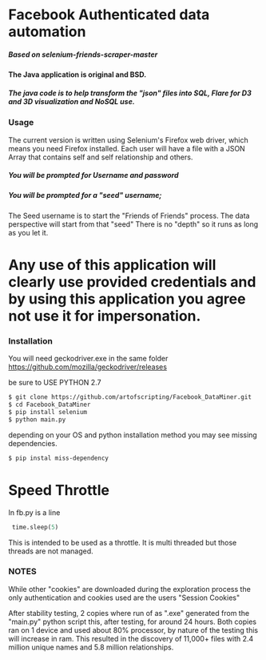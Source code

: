 # Facebook Authenticated data automation
##### Based on selenium-friends-scraper-master

#### The Java application is original and BSD.
##### The java code is to help transform the "json" files into SQL, Flare for D3 and 3D visualization and NoSQL use.

### Usage
The current version is written using Selenium's Firefox web driver, which means you need Firefox installed. 
Each user will have a file with a JSON Array that contains self and self relationship and others. 
##### You will be prompted for Username and password
##### You will be prompted for a "seed" username;
The Seed username is to start the "Friends of Friends" process. The data perspective will start from that "seed"
There is no "depth" so it runs as long as you let it. 

#
# Any use of this application will clearly use provided credentials and by using this application you agree not use it for impersonation. 

### Installation
You will need geckodriver.exe in the same folder
https://github.com/mozilla/geckodriver/releases

be sure to USE PYTHON 2.7 

```bash
$ git clone https://github.com/artofscripting/Facebook_DataMiner.git
$ cd Facebook_DataMiner
$ pip install selenium
$ python main.py 
```
depending on your OS and python installation method you may see missing dependencies.
```bash
$ pip instal miss-dependency
```

# Speed Throttle
In fb.py is a line
```python
 time.sleep(5)
 ```
 This is intended to be used as a throttle. It is multi threaded but those threads are not managed. 

### NOTES
While other "cookies" are downloaded during the exploration process the only authentication and cookies used are the users "Session Cookies" 

 After stability testing, 2 copies where run of as ".exe" generated from the "main.py" python script this, after testing, for around 24 hours. Both copies ran on 1 device and used about 80% processor, by nature of the testing this will increase in ram.  This resulted in the discovery of 11,000+ files with 2.4 million unique names and 5.8 million relationships. 


